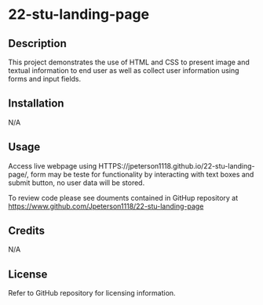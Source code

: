 # 22-stu-landing-page

## Description
This project demonstrates the use of HTML and CSS to present image and textual information to end user as well as collect user information using forms and input fields.

## Installation
N/A

## Usage
Access live webpage using HTTPS://jpeterson1118.github.io/22-stu-landing-page/, form may be teste for functionality by interacting with text boxes and submit button, no user data will be stored.

To review code please see douments contained in GitHup repository at https://www.github.com/Jpeterson1118/22-stu-landing-page

## Credits
N/A

## License
Refer to GitHub repository for licensing information.
